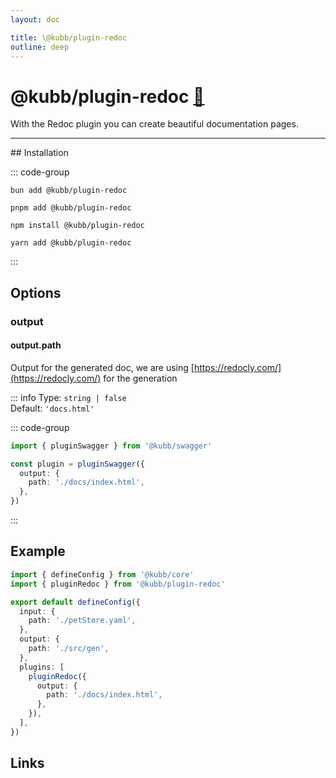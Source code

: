 ```yaml
---
layout: doc

title: \@kubb/plugin-redoc
outline: deep
---
```


# @kubb/plugin-redoc <a href="https://paka.dev/npm/@kubb/swagger@latest/api">🦙</a>

With the Redoc plugin you can create beautiful documentation pages.
<hr/>
## Installation

::: code-group

```shell [bun <img src="/feature/bun.svg"/>]
bun add @kubb/plugin-redoc
```

```shell [pnpm <img src="/feature/pnpm.svg"/>]
pnpm add @kubb/plugin-redoc
```

```shell [npm <img src="/feature/npm.svg"/>]
npm install @kubb/plugin-redoc
```

```shell [yarn <img src="/feature/yarn.svg"/>]
yarn add @kubb/plugin-redoc
```

:::

## Options

### output
#### output.path

Output for the generated doc, we are using [https://redocly.com/](https://redocly.com/) for the generation<br/>

::: info
Type: `string | false` <br/>
Default: `'docs.html'`

::: code-group

```typescript twoslash
import { pluginSwagger } from '@kubb/swagger'

const plugin = pluginSwagger({
  output: {
    path: './docs/index.html',
  },
})
```
:::

## Example

```typescript twoslash
import { defineConfig } from '@kubb/core'
import { pluginRedoc } from '@kubb/plugin-redoc'

export default defineConfig({
  input: {
    path: './petStore.yaml',
  },
  output: {
    path: './src/gen',
  },
  plugins: [
    pluginRedoc({
      output: {
        path: './docs/index.html',
      },
    }),
  ],
})
```

## Links
